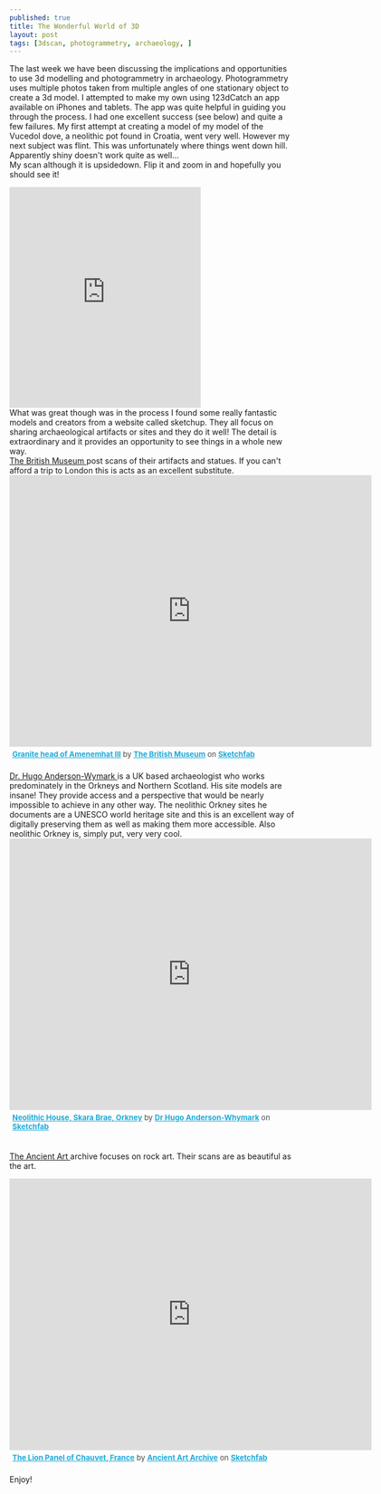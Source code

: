 ```yaml
---
published: true
title: The Wonderful World of 3D
layout: post
tags: [3dscan, photogrammetry, archaeology, ]
---
```

The last week we have been discussing the implications and opportunities to use 3d modelling and photogrammetry in archaeology. Photogrammetry uses multiple photos taken from multiple angles of one stationary object to create a 3d model. I attempted to make my own using 123dCatch an app available on iPhones and tablets. The app was quite helpful in guiding you through the process. I had one excellent success (see below) and quite a few failures. My first attempt at creating a model of my model of the Vucedol dove, a neolithic pot found in Croatia, went very well. However my next subject was flint. This was unfortunately where things went down hill. Apparently shiny doesn't work quite as well...
<br> My scan although it is upsidedown. Flip it and zoom in and hopefully you should see it! 
<br>
<iframe id='embed3DViewer'  src='http://www.123dapp.com/fullpreview/embedViewer?assetId=6309882&size=small' scrolling='no' style='border:none; width: 338px; height: 390px'> </iframe>
<br>
What was great though was in the process I found some really fantastic models and creators from a website called sketchup. They all focus on sharing archaeological artifacts or sites and they do it well! The detail is extraordinary and it provides an opportunity to see things in a whole new way. 
<br>
<a href="https://sketchfab.com/britishmuseum">The British Museum </a> post scans of their artifacts and statues. If you can't afford a trip to London this is acts as an excellent substitute.
<br>
<div class="sketchfab-embed-wrapper"><iframe width="640" height="480" src="https://sketchfab.com/models/64d0b7662b59417986e9d693624de97a/embed" frameborder="0" allowvr allowfullscreen mozallowfullscreen="true" webkitallowfullscreen="true" onmousewheel=""></iframe>
<p style="font-size: 13px; font-weight: normal; margin: 5px; color: #4A4A4A;">
    <a href="https://sketchfab.com/models/64d0b7662b59417986e9d693624de97a?utm_medium=embed&utm_source=website&utm_campain=share-popup" target="_blank" style="font-weight: bold; color: #1CAAD9;">Granite head of Amenemhat III</a>
    by <a href="https://sketchfab.com/britishmuseum?utm_medium=embed&utm_source=website&utm_campain=share-popup" target="_blank" style="font-weight: bold; color: #1CAAD9;">The British Museum</a>
    on <a href="https://sketchfab.com?utm_medium=embed&utm_source=website&utm_campain=share-popup" target="_blank" style="font-weight: bold; color: #1CAAD9;">Sketchfab</a>
</p>
</div>
<br>
<a href="https://sketchfab.com/hugoandersonwhymark"> Dr. Hugo Anderson-Wymark </a> is a UK based archaeologist who works predominately in the Orkneys and Northern Scotland. His site models are insane! They provide access and a perspective that would be nearly impossible to achieve in any other way. The neolithic Orkney sites he documents are a UNESCO world heritage site and this is an excellent way of digitally preserving them as well as making them more accessible. Also neolithic Orkney is, simply put, very very cool.
<br>
<div class="sketchfab-embed-wrapper"><iframe width="640" height="480" src="https://sketchfab.com/models/e9fee2578f634ea1a9c710ac860844c0/embed" frameborder="0" allowvr allowfullscreen mozallowfullscreen="true" webkitallowfullscreen="true" onmousewheel=""></iframe>

<p style="font-size: 13px; font-weight: normal; margin: 5px; color: #4A4A4A;">
    <a href="https://sketchfab.com/models/e9fee2578f634ea1a9c710ac860844c0?utm_medium=embed&utm_source=website&utm_campain=share-popup" target="_blank" style="font-weight: bold; color: #1CAAD9;">Neolithic House, Skara Brae, Orkney</a>
    by <a href="https://sketchfab.com/hugoandersonwhymark?utm_medium=embed&utm_source=website&utm_campain=share-popup" target="_blank" style="font-weight: bold; color: #1CAAD9;">Dr Hugo Anderson-Whymark</a>
    on <a href="https://sketchfab.com?utm_medium=embed&utm_source=website&utm_campain=share-popup" target="_blank" style="font-weight: bold; color: #1CAAD9;">Sketchfab</a>
</p>
</div>
<br>

<a href="https://sketchfab.com/ancientartarchive"> The Ancient Art </a> archive focuses on rock art. Their scans are as beautiful as the art. 
<br>
<div class="sketchfab-embed-wrapper"><iframe width="640" height="480" src="https://sketchfab.com/models/91756bf3395542a289c95e0a28d3ef94/embed" frameborder="0" allowvr allowfullscreen mozallowfullscreen="true" webkitallowfullscreen="true" onmousewheel=""></iframe>

<p style="font-size: 13px; font-weight: normal; margin: 5px; color: #4A4A4A;">
    <a href="https://sketchfab.com/models/91756bf3395542a289c95e0a28d3ef94?utm_medium=embed&utm_source=website&utm_campain=share-popup" target="_blank" style="font-weight: bold; color: #1CAAD9;">The Lion Panel of Chauvet, France</a>
    by <a href="https://sketchfab.com/ancientartarchive?utm_medium=embed&utm_source=website&utm_campain=share-popup" target="_blank" style="font-weight: bold; color: #1CAAD9;">Ancient Art Archive</a>
    on <a href="https://sketchfab.com?utm_medium=embed&utm_source=website&utm_campain=share-popup" target="_blank" style="font-weight: bold; color: #1CAAD9;">Sketchfab</a>
</p>
</div>
<br>
Enjoy! 


